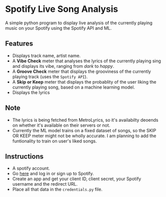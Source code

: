 # Spotify Live Song Analysis

A simple python program to display live analysis of the currently playing music on your Spotify using the Spotify API and ML.

## Features
- Displays track name, artist name.
- A **Vibe Check** meter that analyses the lyrics of the currently playing sing and displays its vibe, ranging from *dark* to *happy*.
- A **Groove Check** meter that displays the grooviness of the currently playing track (uses the `Spotify API`).
- A **Skip or Keep** meter that displays the probablity of the user liking the currently playing song, based on a machine learning model.
- Displays the lyrics

## Note
- The lyrics is being fetched from MetroLyrics, so it's availabilty deoends on whether it's available on their servers or not.
- Currently the ML model trains on a fixed dataset of songs, so the SKIP OR KEEP meter might not be wholly accurate.
I am planning to add the funtionality to train on user's liked songs.

## Instructions
- A spotify account.
- Go [here]('https://developer.spotify.com/') and log in or sign up to Spotify.
- Create an app and get your client ID, client secret, your Spotify username and the redirect URL.
- Place all that data in the `credentials.py` file.
